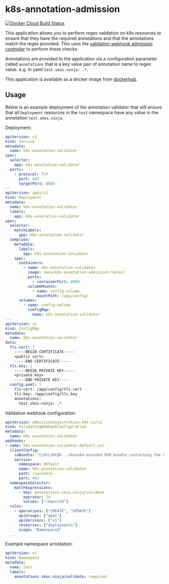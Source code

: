 # k8s-annotation-admission
[![Docker Cloud Build Status](https://img.shields.io/docker/cloud/build/skos/k8s-annotation-admission)](https://hub.docker.com/r/skos/k8s-annotation-admission)

This application allows you to perform regex validation on k8s resources to ensure that they have the required annotations and that the annotations match the regex provided. This uses the [validation webhook admission controller](https://kubernetes.io/docs/reference/access-authn-authz/extensible-admission-controllers/) to perform these checks.

Annotations are provided to the application via a configuration parameter called `annotations` that is a key value pair of annotation name to regex value. e.g. in yaml `test.skos.ninja: .*`.

This application is available as a docker image from [dockerhub](https://hub.docker.com/r/skos/k8s-annotation-admission).

## Usage
Below is an example deployment of the annotation validator that will ensure that all `Deployment` resources in the `test` namespace have any value in the annotation `test.skos.ninja`.

Deployment:
```yaml
apiVersion: v1
kind: Service
metadata:
  name: k8s-annotation-validator
spec:
  selector:
    app: k8s-annotation-validator
  ports:
    - protocol: TCP
      port: 443
      targetPort: 8080
---
apiVersion: apps/v1
kind: Deployment
metadata:
  name: k8s-annotation-validator
  labels:
    app: k8s-annotation-validator
spec:
  selector:
    matchLabels:
      app: k8s-annotation-validator
  template:
    metadata:
      labels:
        app: k8s-annotation-validator
    spec:
      containers:
        - name: k8s-annotation-validator
          image: skos/k8s-annotation-admission:latest
          ports:
            - containerPort: 8080
          volumeMounts:
            - name: config-volume
              mountPath: /app/config/
      volumes:
        - name: config-volume
          configMap:
            name: k8s-annotation-validator
---
apiVersion: v1
kind: ConfigMap
metadata:
  name: k8s-annotation-validator
data:
  tls.cert: |
    -----BEGIN CERTIFICATE-----
    <public cert>
    -----END CERTIFICATE-----
  tls.key: |
    -----BEGIN PRIVATE KEY-----
    <private key>
    -----END PRIVATE KEY-----
  config.yaml: |
    tls-cert: /app/config/tls.cert
    tls-key: /app/config/tls.key
    annotations:
      test.skos.ninja: .*
```

Validation webhook configuration:
```yaml
apiVersion: admissionregistration.k8s.io/v1
kind: ValidatingWebhookConfiguration
metadata:
  name: k8s-annotation-validator
webhooks:
- name: k8s-annotation-validator.default.svc
  clientConfig:
    caBundle: "Ci0tLS0tQk...<base64-encoded PEM bundle containing the CA that signed the webhook's serving certificate>...tLS0K"
    service:
      namespace: default
      name: k8s-annotation-validator
      path: /validate
      port: 443
  namespaceSelector:
    matchExpressions:
      - key: annotations.skos.ninja/validate
        operator: In
        values: ["required"]
  rules:
    - operations: ["CREATE", "UPDATE"]
      apiGroups: ["apps"]
      apiVersions: ["v1"]
      resources: ["deployments"]
      scope: "Namespaced"
  ...
```

Example namespace annotation:
```yaml
apiVersion: v1
kind: Namespace
metadata:
  name: test
  labels:
    annotations.skos.ninja/validate: required
```